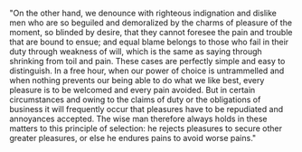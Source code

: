 "On the other hand, we denounce with righteous indignation and dislike men who are so beguiled and
 demoralized by the charms of pleasure of the moment, so blinded by desire, that they cannot foresee the
  pain and trouble that are bound to ensue; and equal blame belongs to those who fail in their duty 
  through weakness of will, which is the same as saying through shrinking from toil and pain. These 
  cases are perfectly simple and easy to distinguish. In a free hour, when our power of choice is 
  untrammelled and when nothing prevents our being able to do what we like best, every pleasure is to be 
  welcomed and every pain avoided. But in certain circumstances and owing to the claims of duty or the
   obligations of business it will frequently occur that pleasures have to be repudiated and annoyances
    accepted. The wise man therefore always holds in these matters to this principle of selection: he 
    rejects pleasures to secure other greater pleasures, or else he endures pains to avoid worse pains."
    

